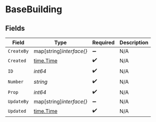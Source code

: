 # BaseBuilding


## Fields

| Field                                     | Type                                      | Required                                  | Description                               |
| ----------------------------------------- | ----------------------------------------- | ----------------------------------------- | ----------------------------------------- |
| `CreateBy`                                | map[string]*interface{}*                  | :heavy_minus_sign:                        | N/A                                       |
| `Created`                                 | [time.Time](https://pkg.go.dev/time#Time) | :heavy_check_mark:                        | N/A                                       |
| `ID`                                      | *int64*                                   | :heavy_check_mark:                        | N/A                                       |
| `Number`                                  | *string*                                  | :heavy_check_mark:                        | N/A                                       |
| `Prop`                                    | *int64*                                   | :heavy_check_mark:                        | N/A                                       |
| `UpdateBy`                                | map[string]*interface{}*                  | :heavy_minus_sign:                        | N/A                                       |
| `Updated`                                 | [time.Time](https://pkg.go.dev/time#Time) | :heavy_check_mark:                        | N/A                                       |